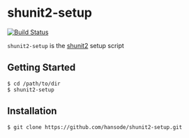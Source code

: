 shunit2-setup
=============

[![Build Status](https://travis-ci.org/hansode/shunit2-setup.png)](https://travis-ci.org/hansode/shunit2-setup)

`shunit2-setup` is the [shunit2](https://code.google.com/p/shunit2/) setup script

Getting Started
---------------

```
$ cd /path/to/dir
$ shunit2-setup
```

Installation
------------

```
$ git clone https://github.com/hansode/shunit2-setup.git
```
